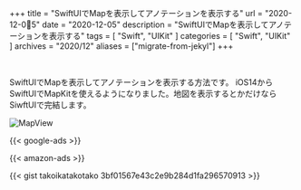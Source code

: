 +++
title =  "SwiftUIでMapを表示してアノテーションを表示する"
url = "2020-12-05"
date = "2020-12-05"
description = "SwiftUIでMapを表示してアノテーションを表示する"
tags = [
  "Swift",
  "UIKit"
]
categories = [
  "Swift",
  "UIKit"
]
archives = "2020/12"
aliases = ["migrate-from-jekyl"]
+++

<br>

SwiftUIでMapを表示してアノテーションを表示する方法です。
iOS14からSwiftUIでMapKitを使えるようになりました。地図を表示するとかだけならSiwftUIで完結します。

![MapView](1.gif)

<!-- Google Ads -->
{{< google-ads >}}

<!-- Amazon Ads -->
{{< amazon-ads >}}

{{< gist takoikatakotako 3bf01567e43c2e9b284d1fa296570913 >}}
